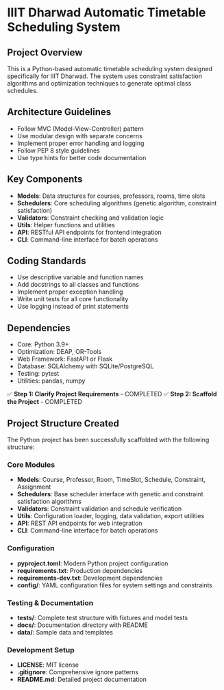 <!-- Project-specific instructions for GitHub Copilot -->

# IIIT Dharwad Automatic Timetable Scheduling System

## Project Overview
This is a Python-based automatic timetable scheduling system designed specifically for IIIT Dharwad. The system uses constraint satisfaction algorithms and optimization techniques to generate optimal class schedules.

## Architecture Guidelines
- Follow MVC (Model-View-Controller) pattern
- Use modular design with separate concerns
- Implement proper error handling and logging
- Follow PEP 8 style guidelines
- Use type hints for better code documentation

## Key Components
- **Models**: Data structures for courses, professors, rooms, time slots
- **Schedulers**: Core scheduling algorithms (genetic algorithm, constraint satisfaction)
- **Validators**: Constraint checking and validation logic
- **Utils**: Helper functions and utilities
- **API**: RESTful API endpoints for frontend integration
- **CLI**: Command-line interface for batch operations

## Coding Standards
- Use descriptive variable and function names
- Add docstrings to all classes and functions
- Implement proper exception handling
- Write unit tests for all core functionality
- Use logging instead of print statements

## Dependencies
- Core: Python 3.9+
- Optimization: DEAP, OR-Tools
- Web Framework: FastAPI or Flask
- Database: SQLAlchemy with SQLite/PostgreSQL
- Testing: pytest
- Utilities: pandas, numpy

✅ **Step 1: Clarify Project Requirements** - COMPLETED
✅ **Step 2: Scaffold the Project** - COMPLETED

## Project Structure Created

The Python project has been successfully scaffolded with the following structure:

### Core Modules
- **Models**: Course, Professor, Room, TimeSlot, Schedule, Constraint, Assignment
- **Schedulers**: Base scheduler interface with genetic and constraint satisfaction algorithms  
- **Validators**: Constraint validation and schedule verification
- **Utils**: Configuration loader, logging, data validation, export utilities
- **API**: REST API endpoints for web integration
- **CLI**: Command-line interface for batch operations

### Configuration
- **pyproject.toml**: Modern Python project configuration
- **requirements.txt**: Production dependencies  
- **requirements-dev.txt**: Development dependencies
- **config/**: YAML configuration files for system settings and constraints

### Testing & Documentation
- **tests/**: Complete test structure with fixtures and model tests
- **docs/**: Documentation directory with README
- **data/**: Sample data and templates

### Development Setup
- **LICENSE**: MIT license
- **.gitignore**: Comprehensive ignore patterns
- **README.md**: Detailed project documentation